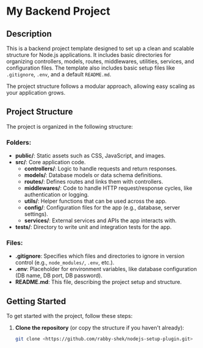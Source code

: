 # My Backend Project

## Description

This is a backend project template designed to set up a clean and scalable structure for Node.js applications. It includes basic directories for organizing controllers, models, routes, middlewares, utilities, services, and configuration files. The template also includes basic setup files like `.gitignore`, `.env`, and a default `README.md`.

The project structure follows a modular approach, allowing easy scaling as your application grows.

## Project Structure

The project is organized in the following structure:

### Folders:

- **public/**: Static assets such as CSS, JavaScript, and images.
- **src/**: Core application code.
  - **controllers/**: Logic to handle requests and return responses.
  - **models/**: Database models or data schema definitions.
  - **routes/**: Defines routes and links them with controllers.
  - **middlewares/**: Code to handle HTTP request/response cycles, like authentication or logging.
  - **utils/**: Helper functions that can be used across the app.
  - **config/**: Configuration files for the app (e.g., database, server settings).
  - **services/**: External services and APIs the app interacts with.
- **tests/**: Directory to write unit and integration tests for the app.

### Files:

- **.gitignore**: Specifies which files and directories to ignore in version control (e.g., `node_modules/`, `.env`, etc.).
- **.env**: Placeholder for environment variables, like database configuration (DB name, DB port, DB password).
- **README.md**: This file, describing the project setup and structure.

## Getting Started

To get started with the project, follow these steps:

1. **Clone the repository** (or copy the structure if you haven't already):

   ```bash
   git clone <https://github.com/rabby-shek/nodejs-setup-plugin.git>
